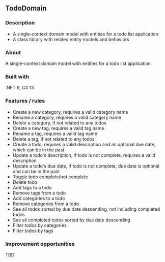 ## TodoDomain
### Description
+ A single-context domain model with entities for a todo list application
+ A class library with related entity models and behaviors
### About
A single-context domain model with entities for a todo list application
### Built with
.NET 9, C# 13
### Features / rules
+ Create a new category, requires a valid category name
+ Rename a category, requires a valid category name
+ Delete a category, if not related to any todos
+ Create a new tag, requires a valid tag name
+ Rename a tag, requires a valid tag name
+ Delete a tag, if not related to any todos
+ Create a todo, requires a valid description and an optional due date, which can be in the past
+ Update a todo's description, if todo is not complete, requires a valid description
+ Update a todo's due date, if todo is not complete, due date is optional and can be in the past
+ Toggle todo complete/not complete
+ Delete todo
+ Add tags to a todo
+ Remove tags from a todo
+ Add categories to a todo
+ Remove categories from a todo
+ See all todos sorted by due date descending, not including completed todos
+ See all completed todos sorted by due date descending
+ Filter todos by categories
+ Filter todos by tags
### Improvement opportunities
TBD
